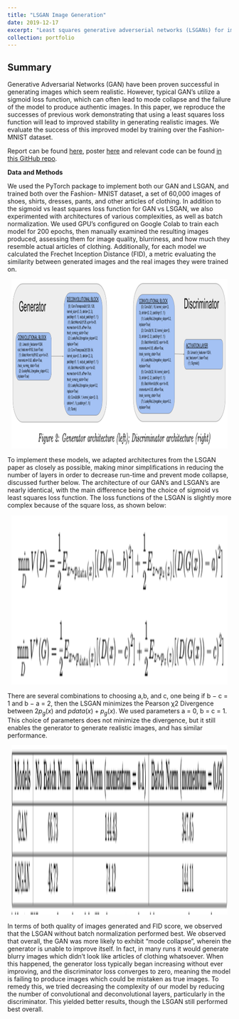 ```yaml
---
title: "LSGAN Image Generation"
date: 2019-12-17
excerpt: "Least squares generative adverserial networks (LSGANs) for image generation.<br/><img src='/images/LSGANarch.png' style='width:395px;height:180px;'>"
collection: portfolio
---
```


## Summary

Generative Adversarial Networks (GAN) have been proven successful in generating images which seem realistic. However, typical GAN’s utilize a sigmoid loss function, which can often lead to mode collapse and the failure of the model to produce authentic images. In this paper, we reproduce the successes of previous work demonstrating that using a least squares loss function will lead to improved stability in generating realistic images. We evaluate the success of this improved model by training over the Fashion-MNIST dataset.

Report can be found [here](https://github.com/zivschwartz/LSGAN-Computer-Vision-Implementation/blob/master/LSGAN_Image_Generation.pdf), poster [here](https://github.com/zivschwartz/LSGAN-Computer-Vision-Implementation/blob/master/Computer%20Vision%20Poster.pdf) and relevant code can be found [in this GitHub repo](https://github.com/zivschwartz/LSGAN-Computer-Vision-Implementation).

**Data and Methods** 

We used the PyTorch package to implement both our GAN and LSGAN, and trained both over the Fashion- MNIST dataset, a set of 60,000 images of shoes, shirts, dresses, pants, and other articles of clothing. In addition to the sigmoid vs least squares loss function for GAN vs LSGAN, we also experimented with architectures of various complexities, as well as batch normalization. We used GPU’s configured on Google Colab to train each model for 200 epochs, then manually examined the resulting images produced, assessing them for image quality, blurriness, and how much they resemble actual articles of clothing. Additionally, for each model we calculated the Frechet Inception Distance (FID), a metric evaluating the similarity between generated images and the real images they were trained on.

<p align="center">
  <img width="485.5" height="381" src="/images/LSGANgendisc.png">
</p>

To implement these models, we adapted architectures from the LSGAN paper as closely as possible, making minor simplifications in reducing the number of layers in order to decrease run-time and prevent mode collapse, discussed further below. The architecture of our GAN’s and LSGAN’s are nearly identical, with the main difference being the choice of sigmoid vs least squares loss function. The loss functions of the LSGAN is slightly more complex because of the square loss, as shown below:

<p align="center">
  <img width="485.5" height="381" src="/images/LSGANloss.png">
</p>

There are several combinations to choosing a,b, and c, one being if b − c = 1 and b − a = 2, then the LSGAN minimizes the Pearson χ2 Divergence between $2p_{g}(x)$ and $pdata(x) + p_{g}(x)$. We used parameters a = 0, b = c = 1. This choice of parameters does not minimize the divergence, but it still enables the generator to generate realistic images, and has similar performance.

<p align="center">
  <img width="485.5" height="381" src="/images/LSGANEval.png">
</p>

In terms of both quality of images generated and FID score, we observed that the LSGAN without batch normalization performed best. We observed that overall, the GAN was more likely to exhibit “mode collapse”, wherein the generator is unable to improve itself. In fact, in many runs it would generate blurry images which didn’t look like articles of clothing whatsoever. When this happened, the generator loss typically began increasing without ever improving, and the discriminator loss converges to zero, meaning the model is failing to produce images which could be mistaken as true images. To remedy this, we tried decreasing the complexity of our model by reducing the number of convolutional and deconvolutional layers, particularly in the discriminator. This yielded better results, though the LSGAN still performed best overall.
